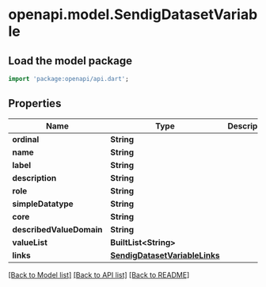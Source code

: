 # openapi.model.SendigDatasetVariable

## Load the model package
```dart
import 'package:openapi/api.dart';
```

## Properties
Name | Type | Description | Notes
------------ | ------------- | ------------- | -------------
**ordinal** | **String** |  | [optional] 
**name** | **String** |  | [optional] 
**label** | **String** |  | [optional] 
**description** | **String** |  | [optional] 
**role** | **String** |  | [optional] 
**simpleDatatype** | **String** |  | [optional] 
**core** | **String** |  | [optional] 
**describedValueDomain** | **String** |  | [optional] 
**valueList** | **BuiltList&lt;String&gt;** |  | [optional] 
**links** | [**SendigDatasetVariableLinks**](SendigDatasetVariableLinks.md) |  | [optional] 

[[Back to Model list]](../README.md#documentation-for-models) [[Back to API list]](../README.md#documentation-for-api-endpoints) [[Back to README]](../README.md)


